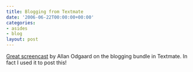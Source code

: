 ```yaml
---
title: Blogging from Textmate
date: '2006-06-22T00:00:00+00:00'
categories:
- asides
- blog
layout: post
---
```


[Great screencast](http://macromates.com/blog/archives/2006/06/19/blogging-from-textmate/) by Allan Odgaard on the blogging bundle in Textmate.  In fact I used it to post this!




